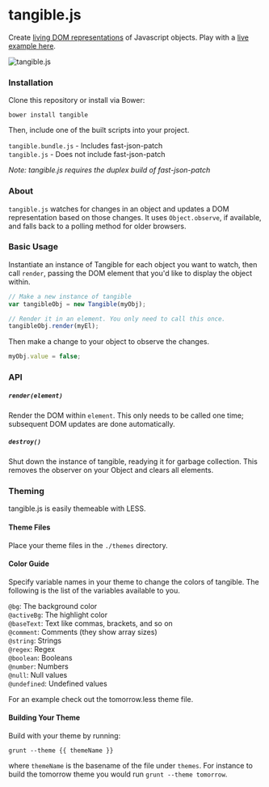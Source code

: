 # tangible.js

Create [living DOM representations](https://i.cloudup.com/8ugQflIQnK.gif) of Javascript objects. Play with a [live example here](http://jmeas.com/github/tangible/).

![tangible.js](https://i.cloudup.com/CFlpyVo9Dx.png)

### Installation

Clone this repository or install via Bower:

`bower install tangible`

Then, include one of the built scripts into your project.

`tangible.bundle.js` - Includes fast-json-patch  
`tangible.js` - Does not include fast-json-patch

*Note: tangible.js requires the duplex build of fast-json-patch*

### About

`tangible.js` watches for changes in an object and updates a DOM representation
based on those changes. It uses `Object.observe`, if available, and falls
back to a polling method for older browsers.

### Basic Usage

Instantiate an instance of Tangible for each object you want to watch, then call `render`, passing
the DOM element that you'd like to display the object within.

```js
// Make a new instance of tangible
var tangibleObj = new Tangible(myObj);

// Render it in an element. You only need to call this once.
tangibleObj.render(myEl);
```

Then make a change to your object to observe the changes.

```js
myObj.value = false;
```

### API

##### `render(element)`

Render the DOM within `element`. This only needs to be called one time; subsequent DOM updates are done
automatically.

##### `destroy()`

Shut down the instance of tangible, readying it for garbage collection. This removes the
observer on your Object and clears all elements.

### Theming

tangible.js is easily themeable with LESS.

#### Theme Files

Place your theme files in the `./themes` directory.

#### Color Guide

Specify variable names in your theme to change the colors of tangible.
The following is the list of the variables available to you.

`@bg`: The background color  
`@activeBg`: The highlight color  
`@baseText`: Text like commas, brackets, and so on  
`@comment`: Comments (they show array sizes)  
`@string`: Strings  
`@regex`: Regex  
`@boolean`: Booleans  
`@number`: Numbers  
`@null`: Null values  
`@undefined`: Undefined values

For an example check out the tomorrow.less theme file.

#### Building Your Theme

Build with your theme by running:

```
grunt --theme {{ themeName }}
```

where `themeName` is the basename of the file under `themes`. For instance to build the
tomorrow theme you would run `grunt --theme tomorrow`.
